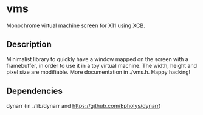 # vms
Monochrome virtual machine screen for X11 using XCB.

## Description
Minimalist library to quickly have a window mapped on the screen with a framebuffer, in order to use it in a toy virtual machine. The width, height and pixel size are modifiable. More documentation in ./vms.h. Happy hacking!

## Dependencies
dynarr (in ./lib/dynarr and https://github.com/Epholys/dynarr)

